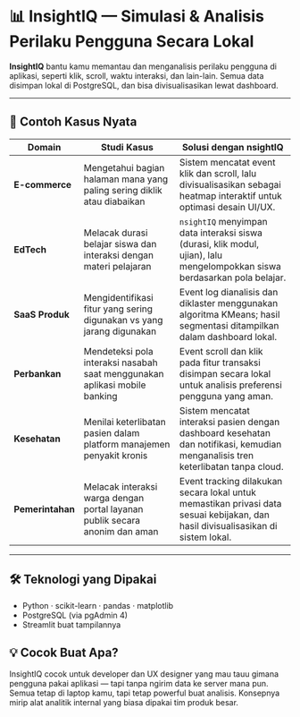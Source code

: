 # 📊 InsightIQ — Simulasi & Analisis Perilaku Pengguna Secara Lokal

**InsightIQ** bantu kamu memantau dan menganalisis perilaku pengguna di aplikasi, seperti klik, scroll, waktu interaksi, dan lain-lain. Semua data disimpan lokal di PostgreSQL, dan bisa divisualisasikan lewat dashboard.

---
## 🎯 Contoh Kasus Nyata 

| **Domain**       | **Studi Kasus**                                                                 | **Solusi dengan nsightIQ**                                                                                          |
|------------------|----------------------------------------------------------------------------------|----------------------------------------------------------------------------------------------------------------------|
| **E-commerce**   | Mengetahui bagian halaman mana yang paling sering diklik atau diabaikan         | Sistem mencatat event klik dan scroll, lalu divisualisasikan sebagai heatmap interaktif untuk optimasi desain UI/UX. |
| **EdTech**       | Melacak durasi belajar siswa dan interaksi dengan materi pelajaran               | `nsightIQ` menyimpan data interaksi siswa (durasi, klik modul, ujian), lalu mengelompokkan siswa berdasarkan pola belajar. |
| **SaaS Produk**  | Mengidentifikasi fitur yang sering digunakan vs yang jarang digunakan            | Event log dianalisis dan diklaster menggunakan algoritma KMeans; hasil segmentasi ditampilkan dalam dashboard lokal. |
| **Perbankan**    | Mendeteksi pola interaksi nasabah saat menggunakan aplikasi mobile banking       | Event scroll dan klik pada fitur transaksi disimpan secara lokal untuk analisis preferensi pengguna yang aman.      |
| **Kesehatan**    | Menilai keterlibatan pasien dalam platform manajemen penyakit kronis             | Sistem mencatat interaksi pasien dengan dashboard kesehatan dan notifikasi, kemudian menganalisis tren keterlibatan tanpa cloud. |
| **Pemerintahan** | Melacak interaksi warga dengan portal layanan publik secara anonim dan aman     | Event tracking dilakukan secara lokal untuk memastikan privasi data sesuai kebijakan, dan hasil divisualisasikan di sistem lokal. |


---

## 🛠 Teknologi yang Dipakai

- Python · scikit-learn · pandas · matplotlib
- PostgreSQL (via pgAdmin 4)
- Streamlit buat tampilannya

## 💡 Cocok Buat Apa?

InsightIQ cocok untuk developer dan UX designer yang mau tauu gimana pengguna pakai aplikasi — tapi tanpa ngirim data ke server mana pun. Semua tetap di laptop kamu, tapi tetap powerful buat analisis. Konsepnya mirip alat analitik internal yang biasa dipakai tim produk besar.
